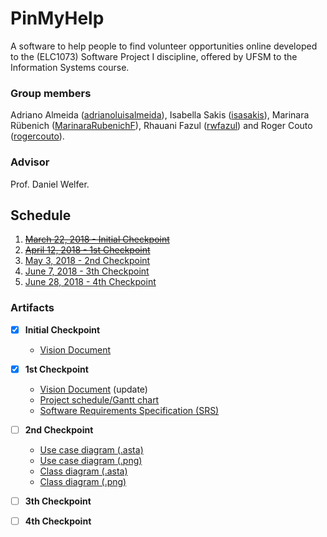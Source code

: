 # PinMyHelp 

A software to help people to find volunteer opportunities online developed to the (ELC1073) Software Project I discipline, offered by UFSM to the Information Systems course. 

### Group members
Adriano Almeida ([adrianoluisalmeida](https://github.com/adrianoluisalmeida)), Isabella Sakis ([isasakis](https://github.com/isasakis)), Marinara Rübenich ([MarinaraRubenichF](https://github.com/MarinaraRubenichF)), Rhauani Fazul ([rwfazul](https://github.com/rwfazul)) and Roger Couto ([rogercouto](https://github.com/rogercouto)).

###  Advisor
Prof. Daniel Welfer.

## Schedule
1. [~~March 22, 2018 - Initial Checkpoint~~](checkpoints/initial-checkpoint)
2. [~~April 12, 2018 - 1st Checkpoint~~](checkpoints/checkpoint-1)
3. [May 3, 2018 - 2nd Checkpoint](checkpoints/checkpoint-2)
4. [June 7, 2018 - 3th Checkpoint](checkpoints/checkpoint-3)
5. [June 28, 2018 - 4th Checkpoint](checkpoints/checkpoint-4)

### Artifacts

- [X] **Initial Checkpoint**
    + [Vision Document](checkpoints/initial-checkpoint/PinMyHelp-VisionDocument.pdf)

- [X] **1st Checkpoint**
    + [Vision Document](checkpoints/checkpoint-1/PinMyHelp-VisionDocument.pdf) (update)
    + [Project schedule/Gantt chart](checkpoints/checkpoint-1/PinMyHelp-Gantt.pod)
    + [Software Requirements Specification (SRS)](checkpoints/checkpoint-1/PinMyHelp-SRS.pdf)
    
- [ ] **2nd Checkpoint**
    + [Use case diagram (.asta)](checkpoints/checkpoint-2/PinMyHelp-UseCaseDiagram.asta)
    + [Use case diagram (.png)](checkpoints/checkpoint-2/PinMyHelp-UseCaseDiagram.png)
    + [Class diagram (.asta)](checkpoints/checkpoint-2/PinMyHelp-ClassDiagram.asta)
    + [Class diagram (.png) ](checkpoints/checkpoint-2/PinMyHelp-ClassDiagram.png)
    
- [ ] **3th Checkpoint**

    
- [ ] **4th Checkpoint**
